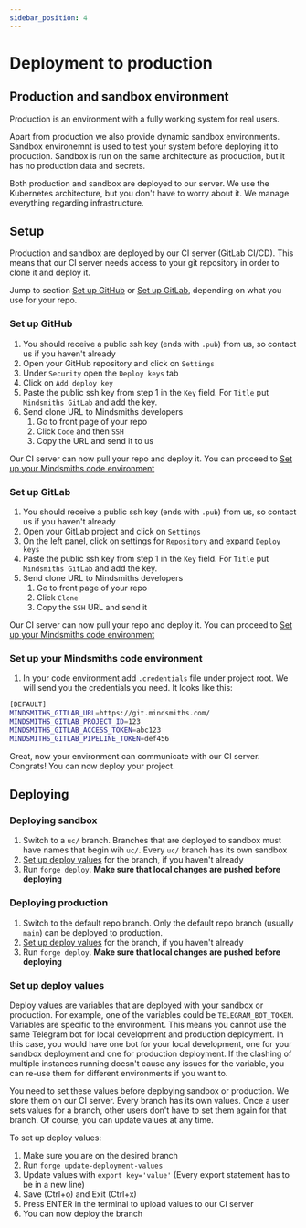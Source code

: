 ```yaml
---
sidebar_position: 4
---
```


# Deployment to production

## Production and sandbox environment

Production is an environment with a fully working system for real users.

Apart from production we also provide dynamic sandbox environments. Sandbox environemnt is used to test your system before deploying it to production. Sandbox is run on the same architecture as production, but it has no production data and secrets.

Both production and sandbox are deployed to our server. We use the Kubernetes architecture, but you don't have to worry about it. We manage everything regarding infrastructure.

## Setup

Production and sandbox are deployed by our CI server (GitLab CI/CD). This means that our CI server needs access to your git repository in order to clone it and deploy it.

Jump to section [Set up GitHub](#setup-github) or [Set up GitLab](#setup-gitlab), depending on what you use for your repo.

### Set up GitHub

1. You should receive a public ssh key (ends with `.pub`) from us, so contact us if you haven't already
2. Open your GitHub repository and click on `Settings`
3. Under `Security` open the `Deploy keys` tab
4. Click on `Add deploy key`
5. Paste the public ssh key from step 1 in the `Key` field. For `Title` put `Mindsmiths GitLab` and add the key.
6. Send clone URL to Mindsmiths developers
    1. Go to front page of your repo
    2. Click `Code` and then `SSH`
    3. Copy the URL and send it to us

Our CI server can now pull your repo and deploy it. You can proceed to [Set up your Mindsmiths code environment](#setup-your-mindsmiths-code-environment)

### Set up GitLab

1. You should receive a public ssh key (ends with `.pub`) from us, so contact us if you haven't already
2. Open your GitLab project and click on `Settings`
3. On the left panel, click on settings for `Repository` and expand `Deploy keys`
4. Paste the public ssh key from step 1 in the `Key` field. For `Title` put `Mindsmiths GitLab` and add the key.
5. Send clone URL to Mindsmiths developers
    1. Go to front page of your repo
    2. Click `Clone`
    3. Copy the `SSH` URL and send it

Our CI server can now pull your repo and deploy it. You can proceed to [Set up your Mindsmiths code environment](#setup-your-mindsmiths-code-environment)

### Set up your Mindsmiths code environment

1. In your code environment add `.credentials` file under project root. We will send you the credentials you need. It looks like this:
```bash
[DEFAULT]
MINDSMITHS_GITLAB_URL=https://git.mindsmiths.com/
MINDSMITHS_GITLAB_PROJECT_ID=123
MINDSMITHS_GITLAB_ACCESS_TOKEN=abc123
MINDSMITHS_GITLAB_PIPELINE_TOKEN=def456
```

Great, now your environment can communicate with our CI server. Congrats! You can now deploy your project.

## Deploying

### Deploying sandbox

1. Switch to a `uc/` branch. Branches that are deployed to sandbox must have names that begin wih `uc/`. Every `uc/` branch has its own sandbox
2. [Set up deploy values](#setup-deploy-values) for the branch, if you haven't already
3. Run `forge deploy`. **Make sure that local changes are pushed before deploying**


### Deploying production

1. Switch to the default repo branch. Only the default repo branch (usually `main`) can be deployed to production.
2. [Set up deploy values](#setup-deploy-values) for the branch, if you haven't already
3. Run `forge deploy`. **Make sure that local changes are pushed before deploying**

### Set up deploy values

Deploy values are variables that are deployed with your sandbox or production. For example, one of the variables could be `TELEGRAM_BOT_TOKEN`. Variables are specific to the environment. This means you cannot use the same Telegram bot for local development and production deployment. In this case, you would have one bot for your local development, one for your sandbox deployment and one for production deployment. If the clashing of multiple instances running doesn't cause any issues for the variable, you can re-use them for different environments if you want to.

You need to set these values before deploying sandbox or production. We store them on our CI server. Every branch has its own values. Once a user sets values for a branch, other users don't have to set them again for that branch. Of course, you can update values at any time.

To set up deploy values:
1. Make sure you are on the desired branch
2. Run `forge update-deployment-values`
3. Update values with `export key='value'` (Every export statement has to be in a new line)
4. Save (Ctrl+o) and Exit (Ctrl+x)
5. Press ENTER in the terminal to upload values to our CI server
6. You can now deploy the branch
